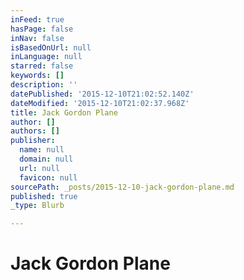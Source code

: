 ```yaml
---
inFeed: true
hasPage: false
inNav: false
isBasedOnUrl: null
inLanguage: null
starred: false
keywords: []
description: ''
datePublished: '2015-12-10T21:02:52.140Z'
dateModified: '2015-12-10T21:02:37.968Z'
title: Jack Gordon Plane
author: []
authors: []
publisher:
  name: null
  domain: null
  url: null
  favicon: null
sourcePath: _posts/2015-12-10-jack-gordon-plane.md
published: true
_type: Blurb

---
```

# Jack Gordon Plane